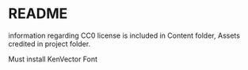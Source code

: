 # README
information regarding CC0 license is included in Content folder, Assets credited in project folder.

Must install KenVector Font
